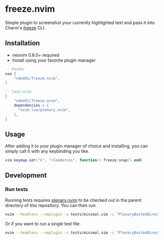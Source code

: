 # freeze.nvim

Simple plugin to screenshot your currently highlighted text and pass it into Charm's [freeze](https://github.com/charmbracelet/freeze) CLI.

## Installation

- neovim 0.8.0+ required
- Install using your favorite plugin manager

```lua
-- Packer
use {
    "ndom91/freeze.nvim",
}
```

```lua
-- lazy.nvim
{
    "ndom91/freeze.nvim",
    dependencies = {
      "nvim-lua/plenary.nvim",
    },
}
```

## Usage

After adding it to your plugin manager of choice and installing, you can simply call it with any keybinding you like.

```lua
vim.keymap.set("n", "<leader>ss", function() freeze:snap() end)
```

## Development

### Run tests

Running tests requires [plenary.nvim][plenary] to be checked out in the parent directory of _this_ repository.
You can then run:

```bash
nvim --headless --noplugin -u tests/minimal.vim -c "PlenaryBustedDirectory tests/ {minimal_init = 'tests/minimal.vim'}"
```

Or if you want to run a single test file:

```bash
nvim --headless --noplugin -u tests/minimal.vim -c "PlenaryBustedDirectory tests/path_to_file.lua {minimal_init = 'tests/minimal.vim'}"
```

[nvim-lua-guide]: https://github.com/nanotee/nvim-lua-guide
[plenary]: https://github.com/nvim-lua/plenary.nvim
